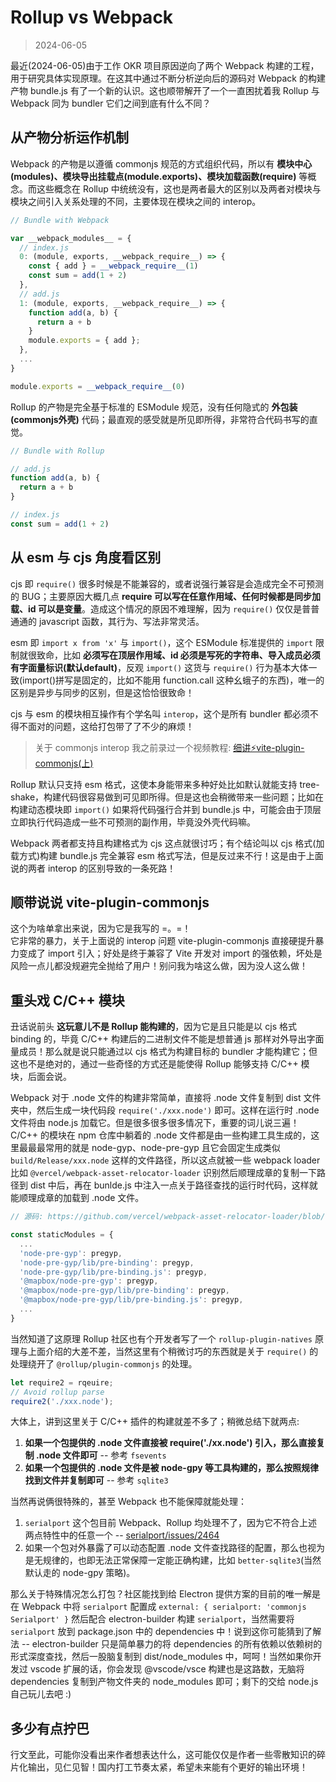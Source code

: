 # Rollup vs Webpack

> 2024-06-05

最近(2024-06-05)由于工作 OKR 项目原因逆向了两个 Webpack 构建的工程，用于研究具体实现原理。在这其中通过不断分析逆向后的源码对 Webpack 的构建产物 bundle.js 有了一个新的认识。这也顺带解开了一个一直困扰着我 Rollup 与 Webpack 同为 bundler 它们之间到底有什么不同？

## 从产物分析运作机制

Webpack 的产物是以遵循 commonjs 规范的方式组织代码，所以有 **模块中心(modules)、模块导出挂载点(module.exports)、模块加载函数(require)** 等概念。而这些概念在 Rollup 中统统没有，这也是两者最大的区别以及两者对模块与模块之间引入关系处理的不同，主要体现在模块之间的 interop。

```js
// Bundle with Webpack

var __webpack_modules__ = {
  // index.js
  0: (module, exports, __webpack_require__) => {
    const { add } = __webpack_require__(1)
    const sum = add(1 + 2)
  },
  // add.js
  1: (module, exports, __webpack_require__) => {
    function add(a, b) {
      return a + b
    }
    module.exports = { add };
  },
  ...
}

module.exports = __webpack_require__(0)
```

Rollup 的产物是完全基于标准的 ESModule 规范，没有任何隐式的 **外包装(commonjs外壳)** 代码；最直观的感受就是所见即所得，非常符合代码书写的直觉。

```js
// Bundle with Rollup

// add.js
function add(a, b) {
  return a + b
}

// index.js
const sum = add(1 + 2)
```

## 从 esm 与 cjs 角度看区别


cjs 即 `require()` 很多时候是不能兼容的，或者说强行兼容是会造成完全不可预测的 BUG；主要原因大概几点 **require 可以写在任意作用域、任何时候都是同步加载、id 可以是变量**。造成这个情况的原因不难理解，因为 `require()` 仅仅是普普通通的 javascript 函数，其行为、写法非常灵活。

esm 即 `import x from 'x'` 与 `import()`，这个 ESModule 标准提供的 `import` 限制就很致命，比如 **必须写在顶层作用域、id 必须是写死的字符串、导入成员必须有字面量标识(默认default)**，反观 `import()` 这货与 `require()` 行为基本大体一致(import()拼写是固定的，比如不能用 function.call 这种幺蛾子的东西)，唯一的区别是异步与同步的区别，但是这恰恰很致命！

cjs 与 esm 的模块相互操作有个学名叫 `interop`，这个是所有 bundler 都必须不得不面对的问题，这给打包带了了不少的麻烦！

> 关于 commonjs interop 我之前录过一个视频教程: [细讲⚡️vite-plugin-commonjs(上)](https://www.bilibili.com/video/BV1gm4y1e7zK/)

Rollup 默认只支持 esm 格式，这使本身能带来多种好处比如默认就能支持 tree-shake，构建代码很容易做到可见即所得。但是这也会稍微带来一些问题；比如在构建动态模块即 `import()` 如果将代码强行合并到 bundle.js 中，可能会由于顶层立即执行代码造成一些不可预测的副作用，毕竟没外壳代码嘛。

Webpack 两者都支持且构建格式为 cjs 这点就很讨巧；有个结论叫以 cjs 格式(加载方式)构建 bundle.js 完全兼容 esm 格式写法，但是反过来不行！这是由于上面说的两者 interop 的区别导致的一条死路！

## 顺带说说 vite-plugin-commonjs

这个为啥单拿出来说，因为它是我写的 =。=！  
它非常的暴力，关于上面说的 interop 问题 vite-plugin-commonjs 直接硬提升暴力变成了 import 引入；好处是终于兼容了 Vite 开发对 import 的强依赖，坏处是风险一点儿都没规避完全抛给了用户！别问我为啥这么做，因为没人这么做！

## 重头戏 C/C++ 模块

丑话说前头 **这玩意儿不是 Rollup 能构建的**，因为它是且只能是以 cjs 格式 binding 的，毕竟 C/C++ 构建后的二进制文件不能是想普通 js 那样对外导出字面量成员！那么就是说只能通过以 cjs 格式为构建目标的 bundler 才能构建它；但这也不是绝对的，通过一些奇怪的方式还是能使得 Rollup 能够支持 C/C++ 模块，后面会说。

Webpack 对于 .node 文件的构建非常简单，直接将 .node 文件复制到 dist 文件夹中，然后生成一块代码段 `require('./xxx.node')` 即可。这样在运行时 .node 文件将由 node.js 加载它。但是很多很多很多情况下，重要的词儿说三遍！C/C++ 的模块在 npm 仓库中躺着的 .node 文件都是由一些构建工具生成的，这里最最最常用的就是 node-gyp、node-pre-gyp 且它会固定生成类似 `build/Release/xxx.node` 这样的文件路径，所以这点就被一些 webpack loader 比如 `@vercel/webpack-asset-relocator-loader` 识别然后顺理成章的复制一下路径到 dist 中后，再在 bunlde.js 中注入一点关于路径查找的运行时代码，这样就能顺理成章的加载到 .node 文件。

```js
// 源码: https://github.com/vercel/webpack-asset-relocator-loader/blob/v1.7.4/src/asset-relocator.js#L207-L212

const staticModules = {
  ...
  'node-pre-gyp': pregyp,
  'node-pre-gyp/lib/pre-binding': pregyp,
  'node-pre-gyp/lib/pre-binding.js': pregyp,
  '@mapbox/node-pre-gyp': pregyp,
  '@mapbox/node-pre-gyp/lib/pre-binding': pregyp,
  '@mapbox/node-pre-gyp/lib/pre-binding.js': pregyp,
  ...
}
```

当然知道了这原理 Rollup 社区也有个开发者写了一个 `rollup-plugin-natives` 原理与上面介绍的大差不差，当然这里有个稍微讨巧的东西就是关于 `require()` 的处理绕开了 `@rollup/plugin-commonjs` 的处理。

```js
let require2 = rqeuire;
// Avoid rollup parse
require2('./xxx.node');
```

大体上，讲到这里关于 C/C++ 插件的构建就差不多了；稍微总结下就两点:

1. **如果一个包提供的 .node 文件直接被 require('./xx.node') 引入，那么直接复制 .node 文件即可** -- 参考 `fsevents`
2. **如果一个包提供的 .node 文件是被 node-gpy 等工具构建的，那么按照规律找到文件并复制即可** -- 参考 `sqlite3`

当然再说俩很特殊的，甚至 Webpack 也不能保障就能处理：

1. `serialport` 这个包目前 Webpack、Rollup 均处理不了，因为它不符合上述两点特性中的任意一个 -- [serialport/issues/2464](https://github.com/serialport/node-serialport/issues/2464)
2. 如果一个包对外暴露了可以动态配置 .node 文件查找路径的配置，那么也视为是无规律的，也即无法正常保障一定能正确构建，比如 `better-sqlite3`(当然默认走的 node-gpy 策略)。

那么关于特殊情况怎么打包？社区能找到给 Electron 提供方案的目前的唯一解是在 Webpack 中将 `serialport` 配置成 `external: { serialport: 'commonjs Serialport' }` 然后配合 electron-builder 构建 `serialport`，当然需要将 `serialport` 放到 package.json 中的 dependencies 中！说到这你可能猜到了解法 -- electron-builder 只是简单暴力的将 dependencies 的所有依赖以依赖树的形式深度查找，然后一股脑复制到 dist/node_modules 中，呵呵！当然如果你开发过 vscode 扩展的话，你会发现 @vscode/vsce 构建也是这路数，无脑将 dependencies 复制到产物文件夹的 node_modules 即可；剩下的交给 node.js 自己玩儿去吧 :)

## 多少有点拧巴

行文至此，可能你没看出来作者想表达什么，这可能仅仅是作者一些零散知识的碎片化输出，见仁见智！国内打工节奏太紧，希望未来能有个更好的输出环境！
